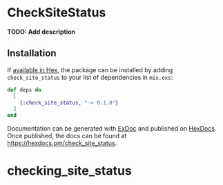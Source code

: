 # CheckSiteStatus

**TODO: Add description**

## Installation

If [available in Hex](https://hex.pm/docs/publish), the package can be installed
by adding `check_site_status` to your list of dependencies in `mix.exs`:

```elixir
def deps do
  [
    {:check_site_status, "~> 0.1.0"}
  ]
end
```

Documentation can be generated with [ExDoc](https://github.com/elixir-lang/ex_doc)
and published on [HexDocs](https://hexdocs.pm). Once published, the docs can
be found at <https://hexdocs.pm/check_site_status>.

# checking_site_status
